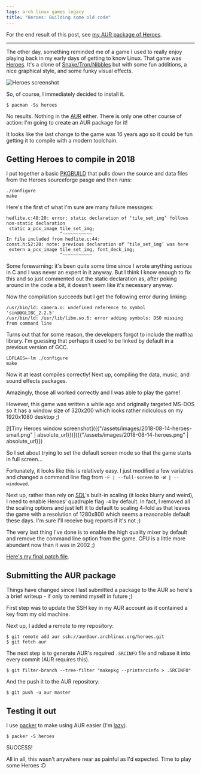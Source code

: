 ```yaml
---
tags: arch linux games legacy
title: "Heroes: Building some old code"
---
```


For the end result of this post, see [my AUR package of Heroes](https://aur.archlinux.org/packages/heroes/).

---

The other day, something reminded me of a game I used to really enjoy playing back in my early days of getting to know Linux. That game was [Heroes](http://heroes.sourceforge.net). It's a clone of [Snake/Tron/Nibbles](https://en.wikipedia.org/wiki/Snake_(video_game_genre)) but with some fun additions, a nice graphical style, and some funky visual effects.

![Heroes screenshot](http://heroes.sourceforge.net/img/snap5.png)

So, of course, I immediately decided to install it.

    $ pacman -Ss heroes

No results. Nothing in the [AUR](https://wiki.archlinux.org/index.php/Arch_User_Repository) either. There is only one other course of action: I'm going to create an AUR package for it!

It looks like the last change to the game was 16 years ago so it could be fun getting it to compile with a modern toolchain.

## Getting Heroes to compile in 2018

I put together a basic [PKGBUILD](https://wiki.archlinux.org/index.php/PKGBUILD) that pulls down the source and data files from the Heroes sourceforge pasge and then runs:

    ./configure
    make

Here's the first of what I'm sure are many failure messages:

    hedlite.c:48:20: error: static declaration of ‘tile_set_img’ follows non-static declaration 
     static a_pcx_image tile_set_img;
                        ^~~~~~~~~~~~
    In file included from hedlite.c:44:
    const.h:52:20: note: previous declaration of ‘tile_set_img’ was here                        
     extern a_pcx_image tile_set_img, font_deck_img;                                            
                        ^~~~~~~~~~~~

Some forewarning: it's been quite some time since I wrote anything serious in C and I was never an expert in it anyway. But I think I know enough to fix this and so just commented out the static declaration as, after poking around in the code a bit, it doesn't seem like it's necessary anyway.

Now the compilation succeeds but I get the following error during linking:

    /usr/bin/ld: camera.o: undefined reference to symbol 'sin@@GLIBC_2.2.5'
    /usr/bin/ld: /usr/lib/libm.so.6: error adding symbols: DSO missing from command line

Turns out that for some reason, the developers forgot to include the math<small>(s)</small> library. I'm guessing that perhaps it used to be linked by default in a previous version of GCC.

    LDFLAGS=-lm ./configure
    make

Now it at least compiles correctly! Next up, compiling the data, music, and sound effects packages.

Amazingly, those all worked correctly and I was able to play the game!

However, this game was written a while ago and originally targeted MS-DOS so it has a window size of 320x200 which looks rather ridiculous on my 1920x1080 desktop ;)

[![Tiny Heroes window screenshot]({{"/assets/images/2018-08-14-heroes-small.png" | absolute_url}})]({{"/assets/images/2018-08-14-heroes.png" | absolute_url}})

So I set about trying to set the default screen mode so that the game starts in full screen...

Fortunately, it looks like this is relatively easy. I just modified a few variables and changed a command line flag from `-F | --full-screen` to `-W | --windowed`.

Next up, rather than rely on [SDL](https://www.libsdl.org/)'s built-in scaling (it looks blurry and weird), I need to enable Heroes' quadruple flag `-4` by default. In fact, I removed all the scaling options and just left it to default to scaling 4-fold as that leaves the game with a resolution of 1280x800 which seems a reasonable default these days. I'm sure I'll receive bug reports if it's not ;)

The very last thing I've done is to enable the high quality mixer by default and remove the command line option from the game. CPU is a little more abundant now than it was in 2002 ;)

[Here's my final patch file](https://aur.archlinux.org/cgit/aur.git/tree/heroes-0.21.patch?h=heroes).

## Submitting the AUR package

Things have changed since I last submitted a package to the AUR so here's a brief writeup - if only to remind myself in future ;)

First step was to update the SSH key in my AUR account as it contained a key from my old machine.

Next up, I added a remote to my repository:

    $ git remote add aur ssh://aur@aur.archlinux.org/heroes.git
    $ git fetch aur

The next step is to generate AUR's required `.SRCINFO` file and rebase it into every commit (AUR requires this).

    $ git filter-branch --tree-filter "makepkg --printsrcinfo > .SRCINFO"

And the push it to the AUR repository:

    $ git push -u aur master

## Testing it out

I use [packer](https://aur.archlinux.org/packages/packer/) to make using AUR easier (I'm [lazy](http://threevirtues.com/)).

    $ packer -S heroes

SUCCESS!

All in all, this wasn't anywhere near as painful as I'd expected. Time to play some Heroes :D
